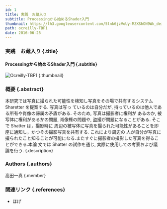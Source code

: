 ```yaml
---
id: 1
title: 実践　お蔵入り
subtitle: Processingから始めるShader入門
thumbnail: https://lh3.googleusercontent.com/5lnk6jzVoUy-MZXShON9Wk_deioUgimIzlq4a4MwjayQuaOfkCx3wTtK_LEnS2QsuKzGa7G40qrO2ACof_bWdhJTYJF7KKEwwLzKdRsyN1YyViphYqsiN-8oVp8JBc5mN8oOR3_O6BL-DH3UxzYPvfwFQkY78sN5KWf84uqBVzFF1ffC0EQU2msO5IRvsYDVuJoZLS9JB94Vjq0Gq1WeJ5MbE-qzPKoDT2t6YUKFXogeHsimlR6XjTrquS0wK0-5Dbc0U8S795hark06BH5GzNfnsMskyzVReoav4znenSEARD9UDl3w_yM-iDdwaan4FSZ1qo8qsC9GhwK2YqNh7noCExXWILqFmTEEx2LK-vlBgOaLyt_xotL_VFJUQD2Sdfnm8caSuauQuR5GK6lvssd9xIroOYyfw9a28ywSU9HtpfVDVE8vWi38eOh_zuh6O7KJTxHyDLMjiW4aN8rpAWeHqRrDxnCJ1yC1HH94TOCoK9wTRNj6Y6PN2_9tu78hwrLFTSH7rZ1FfXa-Ne8loGvbFPn5gNeeorbsebxF1U95ZGbWaFB2DmvTUQ9LKVWJD_bkou94M-eTrb8ctGe7TIXxDZyNlSw36ysE0H04=w1200-h900-rw
path: ocreilly-TBF1
date: 2016-06-25
---
```


### 実践　お蔵入り {.title}

#### Processingから始めるShader入門 {.subtitle}

![Ocreilly-TBF1](https://lh3.googleusercontent.com/5lnk6jzVoUy-MZXShON9Wk_deioUgimIzlq4a4MwjayQuaOfkCx3wTtK_LEnS2QsuKzGa7G40qrO2ACof_bWdhJTYJF7KKEwwLzKdRsyN1YyViphYqsiN-8oVp8JBc5mN8oOR3_O6BL-DH3UxzYPvfwFQkY78sN5KWf84uqBVzFF1ffC0EQU2msO5IRvsYDVuJoZLS9JB94Vjq0Gq1WeJ5MbE-qzPKoDT2t6YUKFXogeHsimlR6XjTrquS0wK0-5Dbc0U8S795hark06BH5GzNfnsMskyzVReoav4znenSEARD9UDl3w_yM-iDdwaan4FSZ1qo8qsC9GhwK2YqNh7noCExXWILqFmTEEx2LK-vlBgOaLyt_xotL_VFJUQD2Sdfnm8caSuauQuR5GK6lvssd9xIroOYyfw9a28ywSU9HtpfVDVE8vWi38eOh_zuh6O7KJTxHyDLMjiW4aN8rpAWeHqRrDxnCJ1yC1HH94TOCoK9wTRNj6Y6PN2_9tu78hwrLFTSH7rZ1FfXa-Ne8loGvbFPn5gNeeorbsebxF1U95ZGbWaFB2DmvTUQ9LKVWJD_bkou94M-eTrb8ctGe7TIXxDZyNlSw36ysE0H04=w1200-h900-rw "Ocreilly") {.thumbnail}

### 概要 {.abstract}

本研究では写真に撮られた可能性を検知し写真をその場で共有するシステム Sharetter を提案する. 写真は写っ ているのは自分だが, 持っているのは他人である所有や肖像の帰属の矛盾がある. そのため, 写真は撮影者に権利が あるのか, 被写体に権利があるかの問題, 肖像権の問題や, 盗撮が問題になることがある. そこで Shatter は，撮影時に 周辺の被写体に写真を撮られた可能性があることを即座に通知し，かつその撮影写真を共有する. これにより周辺の 人が自分が写真に撮られたこと知ることが可能になる.またすぐに撮影者の撮影した写真を得ることができる.本論 文では Shatter の試作を通じ, 実際に使用しての考察および議論を行う. {.description}

### Authors {.authors}

高田一真 {.member}

### 関連リンク {.references}

* ほげ
